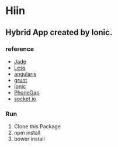 # Hiin
## Hybrid App created by Ionic.
### reference
* [Jade](https://github.com/jadejs/jade)
* [Less](http://less-ja.studiomohawk.com/)
* [angularjs](https://angularjs.org/)
* [grunt](http://gruntjs.com/)
* [Ionic](http://ionicframework.com/)
* [PhoneGap](http://phonegap-fan.com/)
* [socket.io](http://socket.io/)

### Run
1. Clone this Package
1. npm install
1. bower install
